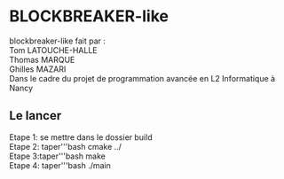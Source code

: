 # BLOCKBREAKER-like

blockbreaker-like fait par :<br>
Tom LATOUCHE-HALLE<br>
Thomas MARQUE<br>
Ghilles MAZARI<br>
Dans le cadre du projet de programmation avancée en L2 Informatique à Nancy<br>

## Le lancer
Etape 1: se mettre dans le dossier build<br>
Etape 2: taper'''bash
			cmake ../<br>
Etape 3:taper'''bash
			make<br>
Etape 4: taper'''bash
			./main<br>

